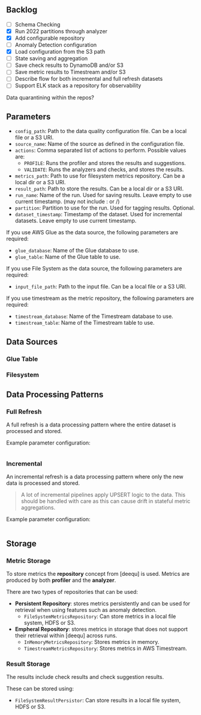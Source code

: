 ## Backlog

* [ ] Schema Checking
* [x] Run 2022 partitions through analyzer
* [x] Add configurable repository
* [ ] Anomaly Detection configuration
* [x] Load configuration from the S3 path
* [ ] State saving and aggregation
* [ ] Save check results to DynamoDB and/or S3
* [ ] Save metric results to Timestream and/or S3
* [ ] Describe flow for both incremental and full refresh datasets
* [ ] Support ELK stack as a repository for observability

Data quarantining within the repos?

## Parameters
* `config_path`: Path to the data quality configuration file. Can be a local file or a S3 URI.
* `source_name`: Name of the source as defined in the configuration file.
* `actions`: Comma separated list of actions to perform. Possible values are:
  * `PROFILE`: Runs the profiler and stores the results and suggestions.
  * `VALIDATE`: Runs the analyzers and checks, and stores the results.
* `metrics_path`: Path to use for filesystem metrics repository. Can be a local dir or a S3 URI.
* `result_path`: Path to store the results. Can be a local dir or a S3 URI.
* `run_name`: Name of the run. Used for saving results. Leave empty to use current timestamp. (may not include : or /)
* `partition`: Partition to use for the run. Used for tagging results. Optional.
* `dataset_timestamp`: Timestamp of the dataset. Used for incremental datasets. Leave empty to use current timestamp.

If you use AWS Glue as the data source, the following parameters are required: 
* `glue_database`: Name of the Glue database to use.
* `glue_table`: Name of the Glue table to use.

If you use File System as the data source, the following parameters are required:
* `input_file_path`: Path to the input file. Can be a local file or a S3 URI.

If you use timestream as the metric repository, the following parameters are required:
* `timestream_database`: Name of the Timestream database to use.
* `timestream_table`: Name of the Timestream table to use.

## Data Sources

### Glue Table


### Filesystem


## Data Processing Patterns

### Full Refresh

A full refresh is a data processing pattern where the entire dataset is processed and stored.

Example parameter configuration:

```json
```

### Incremental

An incremental refresh is a data processing pattern where only the new data is processed and stored.

> A lot of incremental pipelines apply UPSERT logic to the data.
> This should be handled with care as this can cause drift in stateful metric aggregations.


Example parameter configuration:

```json
```

## Storage

### Metric Storage
To store metrics the **repository** concept from [deequ] is used.
Metrics are produced by both **profiler** and the **analyzer**.

There are two types of repositories that can be used:
* **Persistent Repository**: stores metrics persistently and can be used for retrieval when using features such as
  anomaly detection.
  * `FileSystemMetricsRepository`: Can store metrics in a local file system, HDFS or S3.
* **Empheral Repository**: stores metrics in storage that does not support their retrieval within [deequ] across runs.
  * `InMemoryMetricsRepository`: Stores metrics in memory.
  * `TimestreamMetricsRepository`: Stores metrics in AWS Timestream.

### Result Storage
The results include check results and check suggestion results.

These can be stored using:
* `FileSystemResultPersistor`: Can store results in a local file system, HDFS or S3.
